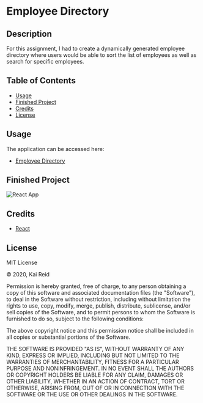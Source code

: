 # Employee Directory


## Description 

For this assignment, I had to create a dynamically generated employee directory where users would be able to sort the list of employees as well as search for specific employees.

## Table of Contents

* [Usage](#usage)
* [Finished Project](#finished-project)
* [Credits](#credits)
* [License](#license)

## Usage 

The application can be accessed here:
 * [Employee Directory](https://kreid333.github.io/employee-directory/)

## Finished Project

![React App](https://user-images.githubusercontent.com/67942678/98887086-47ce5980-2463-11eb-9f6c-81b79d0f0d1a.gif)

## Credits

* [React](https://reactjs.org/)

## License

MIT License

&copy; 2020, Kai Reid

Permission is hereby granted, free of charge, to any person obtaining a copy of this software and associated documentation files (the "Software"), to deal in the Software without restriction, including without limitation the rights to use, copy, modify, merge, publish, distribute, sublicense, and/or sell copies of the Software, and to permit persons to whom the Software is furnished to do so, subject to the following conditions:

The above copyright notice and this permission notice shall be included in all copies or substantial portions of the Software.

THE SOFTWARE IS PROVIDED "AS IS", WITHOUT WARRANTY OF ANY KIND, EXPRESS OR IMPLIED, INCLUDING BUT NOT LIMITED TO THE WARRANTIES OF MERCHANTABILITY, FITNESS FOR A PARTICULAR PURPOSE AND NONINFRINGEMENT. IN NO EVENT SHALL THE AUTHORS OR COPYRIGHT HOLDERS BE LIABLE FOR ANY CLAIM, DAMAGES OR OTHER LIABILITY, WHETHER IN AN ACTION OF CONTRACT, TORT OR OTHERWISE, ARISING FROM, OUT OF OR IN CONNECTION WITH THE SOFTWARE OR THE USE OR OTHER DEALINGS IN THE SOFTWARE.